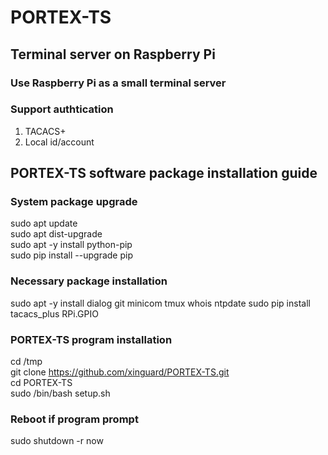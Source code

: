 # PORTEX-TS

## Terminal server on Raspberry Pi

### Use Raspberry Pi as a small terminal server  

### Support authtication

1. TACACS+
2. Local id/account

## PORTEX-TS software package installation guide

### System package upgrade

sudo apt update  
sudo apt dist-upgrade  
sudo apt -y install python-pip  
sudo pip install --upgrade pip  

### Necessary package installation

sudo apt -y install dialog git minicom tmux whois ntpdate
sudo pip install tacacs_plus RPi.GPIO

### PORTEX-TS program installation

cd /tmp  
git clone https://github.com/xinguard/PORTEX-TS.git  
cd PORTEX-TS  
sudo /bin/bash setup.sh  

### Reboot if program prompt

sudo shutdown -r now  

